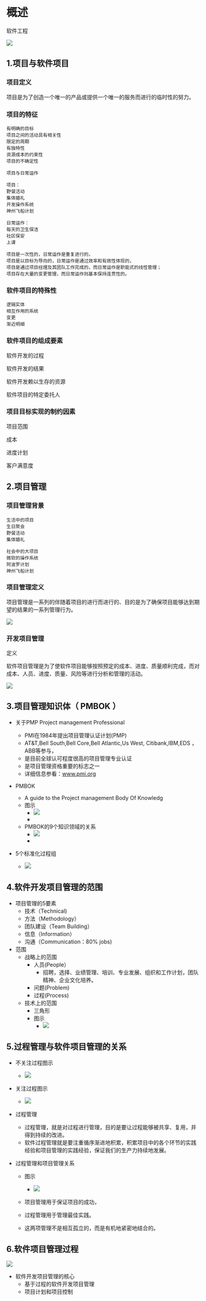 # 概述

软件工程

![](https://img1.zlogs.net/20/20200117221542.png)



## 1.项目与软件项目

### 项目定义

项目是为了创造一个唯一的产品或提供一个唯一的服务而进行的临时性的努力。

### 项目的特征

```
有明确的目标
项目之间的活动具有相关性
限定的周期
有独特性
资源成本的约束性 
项目的不确定性 
```



```
项目与日常运作

项目：
野餐活动
集体婚礼
开发操作系统
神州飞船计划

日常运作：
每天的卫生保洁
社区保安
上课

项目是一次性的，日常运作是重复进行的，
项目是以目标为导向的，日常运作是通过效率和有效性体现的，
项目是通过项目经理及其团队工作完成的，而日常运作是职能式的线性管理；
项目存在大量的变更管理，而日常运作则基本保持连贯性的。 

```

### 软件项目的特殊性

```
逻辑实体
相互作用的系统
变更
渐近明细

```



### 软件项目的组成要素

软件开发的过程

软件开发的结果

软件开发赖以生存的资源

软件项目的特定委托人



### 项目目标实现的制约因素

项目范围

成本

进度计划

客户满意度



## 2.项目管理

### 项目管理背景

```
生活中的项目
生日聚会
野餐活动
集体婚礼

社会中的大项目
微软的操作系统
阿波罗计划
神州飞船计划
```





### 项目管理定义

项目管理是一系列的伴随着项目的进行而进行的、目的是为了确保项目能够达到期望的结果的一系列管理行为。

![](https://img1.zlogs.net/20/20200117221543.png)









### 开发项目管理

定义

 软件项目管理是为了使软件项目能够按照预定的成本、进度、质量顺利完成，而对成本、人员、进度、质量、风险等进行分析和管理的活动。  

![](https://img1.zlogs.net/20/20200117221544.png)



 

## 3.项目管理知识体（ PMBOK ）

- 关于PMP
  Project management Professional

  - PMI在1984年提出项目管理认证计划(PMP)
  - AT&T,Bell South,Bell Core,Bell Atlantic,Us West, Citibank,IBM,EDS ，ABB等参与，
  - 是目前全球认可程度很高的项目管理专业认证
  - 是项目管理资格重要的标志之一
  - 详细信息参看：www.pmi.org

- PMBOK

  - A guide to the Project management Body Of Knowledg 
  - 图示
    - ![](https://img1.zlogs.net/20/20200117221545.png)
    - 
  - PMBOK的9个知识领域的关系
    - ![](https://img1.zlogs.net/20/20200117221546.png)
    - 

- 5个标准化过程组

  - ![](https://img1.zlogs.net/20/20200117221547.png)

    

## 4.软件开发项目管理的范围

- 项目管理的5要素
  - 技术（Technical)
  - 方法（Methodology）
  - 团队建设（Team Building）
  - 信息（Information）
  - 沟通（Communication：80% jobs)
- 范围
  - 战略上的范围
    - 人员(People）
      - 招聘，选择、业绩管理、培训、专业发展、组织和工作计划，团队精神、企业文化培养。
    - 问题(Problem)
    - 过程(Process)
  - 技术上的范围
    - 三角形
    - 图示
      - ![](https://img1.zlogs.net/20/20200117221548.png)

## 5.过程管理与软件项目管理的关系

- 不关注过程图示

  - ![](https://img1.zlogs.net/20/20200117221549.png)

    

- 关注过程图示

  - ![](https://img1.zlogs.net/20/20200117221550.png)

    

- 过程管理

  - 过程管理，就是对过程进行管理，目的是要让过程能够被共享、复用，并得到持续的改进。
  - 软件过程管理就是要注重循序渐进地积累，积累项目中的各个环节的实践经验和项目管理的实践经验，保证我们的生产力持续地发展。

- 过程管理和项目管理关系

  - 图示
    - ![](https://img1.zlogs.net/20/20200117221551.png)

      
  - 项目管理用于保证项目的成功，
  - 过程管理用于管理最佳实践。
  - 这两项管理不是相互孤立的，而是有机地紧密地结合的。

## 6.软件项目管理过程

![](https://img1.zlogs.net/20/20200117221552.png)

- 软件开发项目管理的核心
  - 基于过程的软件开发项目管理
  - 项目计划和项目控制























